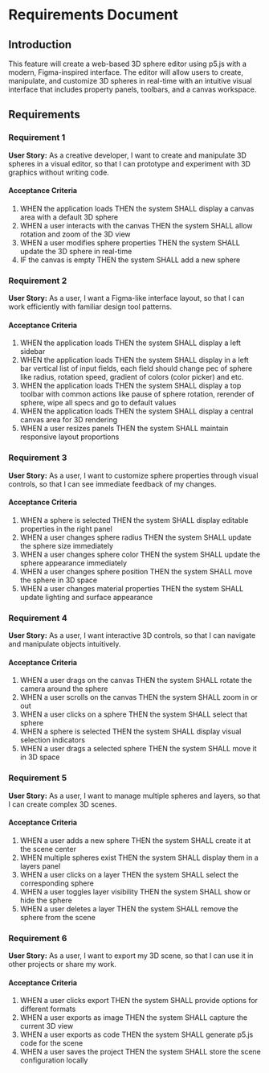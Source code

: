 # Requirements Document

## Introduction

This feature will create a web-based 3D sphere editor using p5.js with a modern, Figma-inspired interface. The editor will allow users to create, manipulate, and customize 3D spheres in real-time with an intuitive visual interface that includes property panels, toolbars, and a canvas workspace.

## Requirements

### Requirement 1

**User Story:** As a creative developer, I want to create and manipulate 3D spheres in a visual editor, so that I can prototype and experiment with 3D graphics without writing code.

#### Acceptance Criteria

1. WHEN the application loads THEN the system SHALL display a canvas area with a default 3D sphere
2. WHEN a user interacts with the canvas THEN the system SHALL allow rotation and zoom of the 3D view
3. WHEN a user modifies sphere properties THEN the system SHALL update the 3D sphere in real-time
4. IF the canvas is empty THEN the system SHALL add a new sphere

### Requirement 2

**User Story:** As a user, I want a Figma-like interface layout, so that I can work efficiently with familiar design tool patterns.

#### Acceptance Criteria

1. WHEN the application loads THEN the system SHALL display a left sidebar
2. WHEN the application loads THEN the system SHALL display in a left bar vertical list of input fields, each field should change pec of sphere like radius, rotation speed, gradient of colors (color picker) and etc.
2. WHEN the application loads THEN the system SHALL display a top toolbar with common actions like pause of sphere rotation, rerender of sphere, wipe all specs and go to default values
3. WHEN the application loads THEN the system SHALL display a central canvas area for 3D rendering
4. WHEN a user resizes panels THEN the system SHALL maintain responsive layout proportions

### Requirement 3

**User Story:** As a user, I want to customize sphere properties through visual controls, so that I can see immediate feedback of my changes.

#### Acceptance Criteria

1. WHEN a sphere is selected THEN the system SHALL display editable properties in the right panel
2. WHEN a user changes sphere radius THEN the system SHALL update the sphere size immediately
3. WHEN a user changes sphere color THEN the system SHALL update the sphere appearance immediately
4. WHEN a user changes sphere position THEN the system SHALL move the sphere in 3D space
5. WHEN a user changes material properties THEN the system SHALL update lighting and surface appearance

### Requirement 4

**User Story:** As a user, I want interactive 3D controls, so that I can navigate and manipulate objects intuitively.

#### Acceptance Criteria

1. WHEN a user drags on the canvas THEN the system SHALL rotate the camera around the sphere
2. WHEN a user scrolls on the canvas THEN the system SHALL zoom in or out
3. WHEN a user clicks on a sphere THEN the system SHALL select that sphere
4. WHEN a sphere is selected THEN the system SHALL display visual selection indicators
5. WHEN a user drags a selected sphere THEN the system SHALL move it in 3D space

### Requirement 5

**User Story:** As a user, I want to manage multiple spheres and layers, so that I can create complex 3D scenes.

#### Acceptance Criteria

1. WHEN a user adds a new sphere THEN the system SHALL create it at the scene center
2. WHEN multiple spheres exist THEN the system SHALL display them in a layers panel
3. WHEN a user clicks on a layer THEN the system SHALL select the corresponding sphere
4. WHEN a user toggles layer visibility THEN the system SHALL show or hide the sphere
5. WHEN a user deletes a layer THEN the system SHALL remove the sphere from the scene

### Requirement 6

**User Story:** As a user, I want to export my 3D scene, so that I can use it in other projects or share my work.

#### Acceptance Criteria

1. WHEN a user clicks export THEN the system SHALL provide options for different formats
2. WHEN a user exports as image THEN the system SHALL capture the current 3D view
3. WHEN a user exports as code THEN the system SHALL generate p5.js code for the scene
4. WHEN a user saves the project THEN the system SHALL store the scene configuration locally